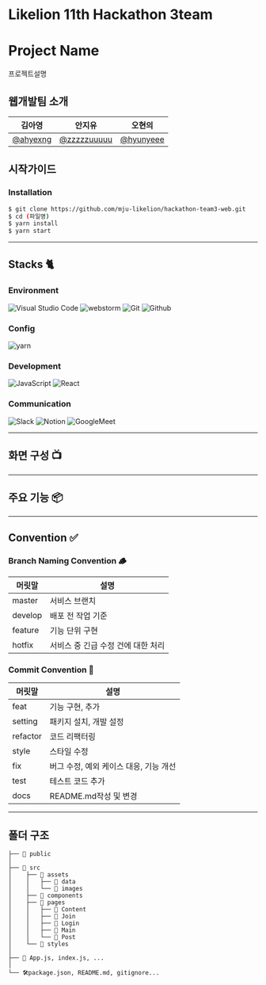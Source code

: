 # Likelion 11th Hackathon 3team
# Project Name
프로젝트설명

## 웹개발팀 소개

|      김아영       |          안지유         |                   오현의                    |                                                                                                               
| :------------------------------------------------------------------------------: | :---------------------------------------------------------------------------------------------------------------------------------------------------: |:----------------------------------------:| 
|   [@ahyexng](https://github.com/ahyexng)   |    [@zzzzzuuuuu](https://github.com/zzzzzuuuuu)  | [@hyunyeee](https://github.com/hyunyeee) |

## 시작가이드
### Installation
``` bash
$ git clone https://github.com/mju-likelion/hackathon-team3-web.git
$ cd (파일명)
$ yarn install 
$ yarn start
```

---
## Stacks 🐈

### Environment
![Visual Studio Code](https://img.shields.io/badge/Visual%20Studio%20Code-007ACC?style=for-the-badge&logo=Visual%20Studio%20Code&logoColor=white)
![webstorm](https://img.shields.io/badge/webstorm-0071C5?style=for-the-badge&logo=webstorm&logoColor=white)
![Git](https://img.shields.io/badge/Git-F05032?style=for-the-badge&logo=Git&logoColor=white)
![Github](https://img.shields.io/badge/GitHub-181717?style=for-the-badge&logo=GitHub&logoColor=white)             

### Config
![yarn](https://img.shields.io/badge/yarn-2C8EBB?style=for-the-badge&logo=yarn&logoColor=white)        
### Development
![JavaScript](https://img.shields.io/badge/JavaScript-F7DF1E?style=for-the-badge&logo=Javascript&logoColor=white)
![React](https://img.shields.io/badge/React-20232A?style=for-the-badge&logo=react&logoColor=61DAFB)

### Communication
![Slack](https://img.shields.io/badge/Slack-4A154B?style=for-the-badge&logo=Slack&logoColor=white)
![Notion](https://img.shields.io/badge/Notion-000000?style=for-the-badge&logo=Notion&logoColor=white)
![GoogleMeet](https://img.shields.io/badge/GoogleMeet-00897B?style=for-the-badge&logo=Google%20Meet&logoColor=white)

---
## 화면 구성 📺

---
## 주요 기능 📦

---
## Convention ✅
### Branch Naming Convention 🪵
| 머릿말  | 설명                   |
| ------- | ---------------------|
| master  | 서비스 브랜치              |
| develop | 배포 전 작업 기준           |
| feature | 기능 단위 구현             |
| hotfix  | 서비스 중 긴급 수정 건에 대한 처리 |


### Commit Convention 🚥
| 머릿말   | 설명                      |
| -------- |-------------------------|
| feat     | 기능 구현, 추가               |
| setting  | 패키지 설치, 개발 설정           |
| refactor | 코드 리팩터링                 |
| style | 스타일 수정                  |
| fix      | 버그 수정, 예외 케이스 대응, 기능 개선 |
| test     | 테스트 코드 추가               |
| docs    | README.md작성 및 변경        |

---
## 폴더 구조
```
├── 📂 public
│
├── 📂 src
│    ├── 📂 assets
│    │   ├── 📂 data
│    │   └── 📂 images
│    ├── 📂 components
│    ├── 📂 pages
│    │   ├── 📂 Content
│    │   ├── 📂 Join
│    │   ├── 📂 Login
│    │   ├── 📂 Main
│    │   └── 📂 Post
│    └── 📂 styles  
│
├── 📝 App.js, index.js, ...
│
└── 🛠package.json, README.md, gitignore...
```

